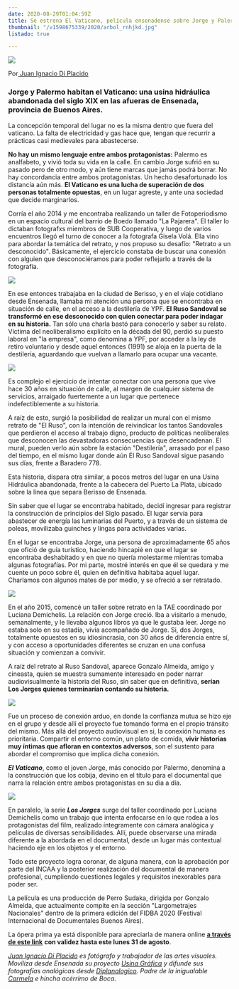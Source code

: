 ```yaml
---
date: 2020-08-29T01:04:59Z
title: Se estrena El Vaticano, película ensenadense sobre Jorge y Palermo
thumbnail: "/v1598675339/2020/arbol_rnhjkd.jpg"
listado: true

---
```

![](https://res.cloudinary.com/freezer/c_limit,w_1280,h_920/v1598675772/2020/1-jorge1_h9kwll.jpg)

Por[ Juan Ignacio Di Placido](https://www.instagram.com/juanidipla/)

### **Jorge y Palermo habitan el Vaticano: una usina hidráulica abandonada del siglo XIX en las afueras de Ensenada, provincia de Buenos Aires.**

La concepción temporal del lugar no es la misma dentro que fuera del vaticano. La falta de electricidad y gas hace que, tengan que recurrir a prácticas casi medievales para abastecerse.

**No hay un mismo lenguaje entre ambos protagonistas:** Palermo es analfabeto, y vivió toda su vida en la calle. En cambio Jorge sufrió en su pasado pero de otro modo, y aún tiene marcas que jamás podrá borrar. No hay concordancia entre ambos protagonistas. Un hecho desafortunado los distancia aún más. **El Vaticano es una lucha de superación de dos personas totalmente opuestas**, en un lugar agreste, y ante una sociedad que decide marginarlos.

Corría el año 2014 y me encontraba realizando un taller de Fotoperiodismo en un espacio cultural del barrio de Boedo llamado "La Pajarera". El taller lo dictaban fotografxs miembros de SUB Cooperativa, y luego de varios encuentros llegó el turno de conocer a la fotografa Gisela Volá. Ella vino para abordar la temática del retrato, y nos propuso su desafío: "Retrato a un desconocido". Básicamente, el ejercicio constaba de buscar una conexión con alguien que desconociéramos para poder reflejarlo a través de la fotografía.

![](https://res.cloudinary.com/freezer/c_limit,w_1280,h_920/v1598674121/2020/6-jorge_xapc8m.jpg)

En ese entonces trabajaba en la ciudad de Berisso, y en el viaje cotidiano desde Ensenada, llamaba mi atención una persona que se encontraba en situación de calle, en el acceso a la destilería de YPF. **El Ruso Sandoval se transformó en ese desconocido con quien conectar para poder indagar en su historia.** Tan sólo una charla bastó para conocerlo y saber su relato. Víctima del neoliberalismo explícito en la década del 90, perdió su puesto laboral en "la empresa", como denomina a YPF, por acceder a la ley de retiro voluntario y desde aquel entonces (1991) se aloja en la puerta de la destilería, aguardando que vuelvan a llamarlo para ocupar una vacante.

![](https://res.cloudinary.com/freezer/c_limit,w_1280,h_920/v1598674232/2020/1-Techo_ktjy1y.jpg)

Es complejo el ejercicio de intentar conectar con una persona que vive hace 30 años en situación de calle, al margen de cualquier sistema de servicios, arraigado fuertemente a un lugar que pertenece indefectiblemente a su historia.

A raíz de esto, surgió la posibilidad de realizar un mural con el mismo retrato de "El Ruso", con la intención de reivindicar los tantos Sandovales que perdieron el acceso al trabajo digno, producto de políticas neoliberales que desconocen las devastadoras consecuencias que desencadenan. El mural, pueden verlo aún sobre la estación "Destilería", arrasado por el paso del tiempo, en el mismo lugar donde aún El Ruso Sandoval sigue pasando sus días, frente a Baradero 778.

Esta historia, dispara otra similar, a pocos metros del lugar en una Usina Hidráulica abandonada, frente a la cabecera del Puerto La Plata, ubicado sobre la línea que separa Berisso de Ensenada.

Sin saber que el lugar se encontraba habitado, decidí ingresar para registrar la construcción de principios del Siglo pasado. El lugar servía para abastecer de energía las luminarias del Puerto, y a través de un sistema de poleas, movilizaba guinches y lingas para actividades varias.

En el lugar se encontraba Jorge, una persona de aproximadamente 65 años que ofició de guía turístico, haciendo hincapié en que el lugar se encontraba deshabitado y en que no quería molestarme mientras tomaba algunas fotografías. Por mi parte, mostré interés en que él se quedara y me cuente un poco sobre él, quien en definitiva habitaba aquel lugar. Charlamos con algunos mates de por medio, y se ofreció a ser retratado.

![](https://res.cloudinary.com/freezer/c_limit,w_1280,h_920/v1598674322/2020/4-Espaldas_r0mugd.jpg)

En el año 2015, comencé un taller sobre retrato en la TAE coordinado por Luciana Demichelis. La relación con Jorge creció. Iba a visitarlo a menudo, semanalmente, y le llevaba algunos libros ya que le gustaba leer. Jorge no estaba solo en su estadía, vivía acompañado de Jorge. Si, dos Jorges, totalmente opuestos en su idiosincrasia, con 30 años de diferencia entre sí, y con acceso a oportunidades diferentes se cruzan en una confusa situación y comienzan a convivir.

A raíz del retrato al Ruso Sandoval, aparece Gonzalo Almeida, amigo y cineasta, quien se muestra sumamente interesado en poder narrar audiovisualmente la historia del Ruso, sin saber que en definitiva, **serían Los Jorges quienes terminarían contando su historia.**

![](https://res.cloudinary.com/freezer/c_limit,w_1280,h_920/v1598675339/2020/arbol_rnhjkd.jpg)

Fue un proceso de conexión arduo, en donde la confianza mutua se hizo eje en el grupo y desde allí el proyecto fue tomando forma en el propio tránsito del mismo. Más allá del proyecto audiovisual en si, la conexión humana es prioritaria. Compartir el entorno común, un plato de comida, **vivir historias muy íntimas que afloran en contextos adversos**, son el sustento para abordar el compromiso que implica dicha conexión.

**_El Vaticano_**, como el joven Jorge, más conocido por Palermo, denomina a la construcción que los cobija, devino en el título para el documental que narra la relación entre ambos protagonistas en su día a día.

![](https://res.cloudinary.com/freezer/c_limit,w_1280,h_920/v1598675201/2020/5-Jorge_kc9ts4.jpg)

En paralelo, la serie **_Los Jorges_** surge del taller coordinado por Luciana Demichelis como un trabajo que intenta enfocarse en lo que rodea a los protagonistas del film, realizado íntegramente con cámara analógica y películas de diversas sensibilidades. Allí, puede observarse una mirada diferente a la abordada en el documental, desde un lugar más contextual haciendo eje en los objetos y el entorno.

Todo este proyecto logra coronar, de alguna manera, con la aprobación por parte del INCAA y la posterior realización del documental de manera profesional, cumpliendo cuestiones legales y requisitos inexorables para poder ser.

La película es una producción de Perro Sudaka, dirigida por Gonzalo Almeida, que actualmente compite en la sección "Largometrajes Nacionales" dentro de la primera edición del FIDBA 2020 (Festival Internacional de Documentales Buenos Aires).

La ópera prima ya está disponible para apreciarla de manera online [**a través de este link**](http://www.fidba.com.ar/2020/programa/el-vaticano/) **con validez hasta este lunes 31 de agosto**.

[_Juan Ignacio Di Placido_](https://www.behance.net/DIPLA/moodboards) _es fotógrafo y trabajador de las artes visuales.  Moviliza desde Ensenada su proyecto_ [_Usina Gráfica_](https://www.instagram.com/usinagrafica/) _y difunde sus fotografías analógicas desde_ [_Diplanalogico_](https://www.instagram.com/diplanalogico/)_. Padre de la inigualable_ [_Carmela_](https://www.instagram.com/p/B-KvbzQHS7h5m78cps0WKRTKVI3l6E9H6qoO7g0/) _e hincha acérrimo de Boca._